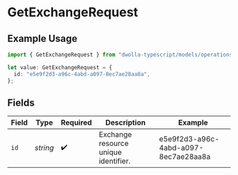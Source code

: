 # GetExchangeRequest

## Example Usage

```typescript
import { GetExchangeRequest } from "dwolla-typescript/models/operations";

let value: GetExchangeRequest = {
  id: "e5e9f2d3-a96c-4abd-a097-8ec7ae28aa8a",
};
```

## Fields

| Field                                | Type                                 | Required                             | Description                          | Example                              |
| ------------------------------------ | ------------------------------------ | ------------------------------------ | ------------------------------------ | ------------------------------------ |
| `id`                                 | *string*                             | :heavy_check_mark:                   | Exchange resource unique identifier. | e5e9f2d3-a96c-4abd-a097-8ec7ae28aa8a |